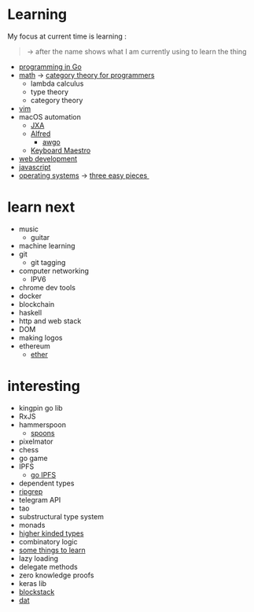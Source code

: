 # Learning
My focus at current time is learning :
> -\> after the name shows what I am currently using to learn the thing

- [programming in Go](../programming-languages/go/Go.md)
- [math](../math/Math.md) -\> [category theory for programmers](https://github.com/hmemcpy/milewski-ctfp-pdf)
	- lambda calculus
	- type theory 
	- category theory
- [vim](../text-editors/Vim.md) 
- macOS automation 
	- [JXA](../macOS/jxa.md)
	- [Alfred](../macOS/apps/alfred/Alfred.md) 
		- [awgo](https://github.com/deanishe/awgo)
	- [Keyboard Maestro](../macOS/apps/km/km.md) 
- [web development](../web/Web.md) 
- [javascript](../programming-languages/Javascript.md)
- [operating systems](../operating-systems/operating-systems.md) -\> [three easy pieces ](http://pages.cs.wisc.edu/~remzi/OSTEP/)

# learn next
- music
	- guitar
- machine learning
- git
	- git tagging
- computer networking
	- IPV6
- chrome dev tools
- docker
- blockchain
- haskell
- http and web stack
- DOM
- making logos
- ethereum
	- [ether](http://www.ethdocs.org/en/latest/frequently-asked-questions/frequently-asked-questions.html#what-is-ethereum)

# interesting
- kingpin go lib
- RxJS
- hammerspoon
	- [spoons](https://github.com/Hammerspoon/hammerspoon/blob/master/SPOONS.md#what-is-a-spoon)
- pixelmator
- chess
- go game
- IPFS
	- [go IPFS](https://dist.ipfs.io/#go-ipfs)
- dependent types
- [ripgrep](https://github.com/BurntSushi/ripgrep)
- telegram API
- tao
- substructural type system
- monads
- [higher kinded types](https://stackoverflow.com/questions/6246719/what-is-a-higher-kinded-type-in-scala)
- combinatory logic
- [some things to learn](https://github.com/mattjegan/learn)
- lazy loading
- delegate methods
- zero knowledge proofs
- keras lib
- [blockstack](https://github.com/blockstack/blockstack-core)
- [dat](https://github.com/datproject/dat)

